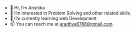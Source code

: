 - 👋 Hi, I’m Anshika
- 👀 I’m interested in Problem Solving and other related skills.
- 🌱 I’m currently learning web Development
- 📫 You can reach me at aradhya6768@gmail.com.

<!---
anshi06/anshi06 is a ✨ special ✨ repository because its `README.md` (this file) appears on your GitHub profile.
You can click the Preview link to take a look at your changes.
--->
